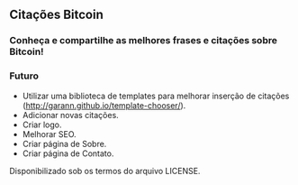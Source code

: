 ## Citações Bitcoin ##
### Conheça e compartilhe as melhores frases e citações sobre Bitcoin! ###

### Futuro ###
- Utilizar uma biblioteca de templates para melhorar inserção de citações (http://garann.github.io/template-chooser/).
- Adicionar novas citações.
- Criar logo.
- Melhorar SEO.
- Criar página de Sobre.
- Criar página de Contato.

Disponibilizado sob os termos do arquivo LICENSE.
